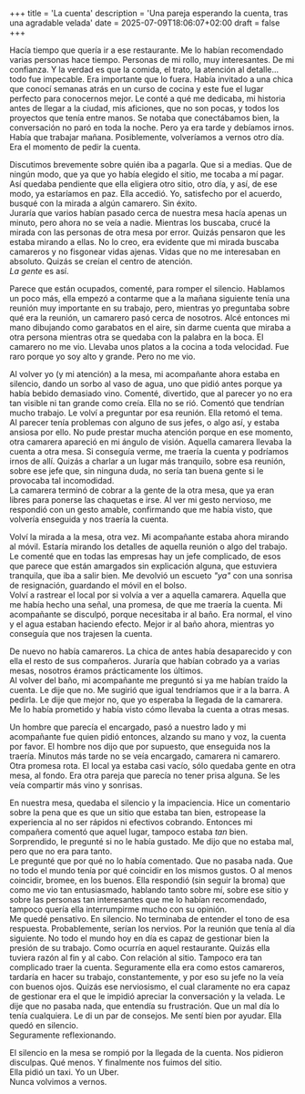 +++
title = 'La cuenta'
description = 'Una pareja esperando la cuenta, tras una agradable velada'
date = 2025-07-09T18:06:07+02:00
draft = false
+++

Hacía tiempo que quería ir a ese restaurante. Me lo habían recomendado varias personas hace tiempo. Personas de mi rollo, muy interesantes. De mi confianza. Y la verdad es que la comida, el trato, la atención al detalle... todo fue impecable. Era importante que lo fuera. Había invitado a una chica que conocí semanas atrás en un curso de cocina y este fue el lugar perfecto para conocernos mejor. Le conté a qué me dedicaba, mi historia antes de llegar a la ciudad, mis aficiones, que no son pocas, y todos los proyectos que tenía entre manos. Se notaba que conectábamos bien, la conversación no paró en toda la noche. Pero ya era tarde y debíamos irnos. Había que trabajar mañana. Posiblemente, volveríamos a vernos otro día. Era el momento de pedir la cuenta.  


Discutimos brevemente sobre quién iba a pagarla. Que si a medias. Que de ningún modo, que ya que yo había elegido el sitio, me tocaba a mí pagar. Así quedaba pendiente que ella eligiera otro sitio, otro día, y así, de ese modo, ya estaríamos en paz. Ella accedió. Yo, satisfecho por el acuerdo, busqué con la mirada a algún camarero. Sin éxito.  
Juraría que varios habían pasado cerca de nuestra mesa hacía apenas un minuto, pero ahora no se veía a nadie. Mientras los buscaba, crucé la mirada con las personas de otra mesa por error. Quizás pensaron que les estaba mirando a ellas. No lo creo, era evidente que mi mirada buscaba camareros y no fisgonear vidas ajenas. Vidas que no me interesaban en absoluto. Quizás se creían el centro de atención.  
_La gente_ es así.


Parece que están ocupados, comenté, para romper el silencio. Hablamos un poco más, ella empezó a contarme que a la mañana siguiente tenía una reunión muy importante en su trabajo, pero, mientras yo preguntaba sobre qué era la reunión, un camarero pasó cerca de nosotros. Alcé entonces mi mano dibujando como garabatos en el aire, sin darme cuenta que miraba a otra persona mientras otra se quedaba con la palabra en la boca. El camarero no me vio. Llevaba unos platos a la cocina a toda velocidad. Fue raro porque yo soy alto y grande. Pero no me vio.  

Al volver yo (y mi atención) a la mesa, mi acompañante ahora estaba en silencio, dando un sorbo al vaso de agua, uno que pidió antes porque ya había bebido demasiado vino. Comenté, divertido, que al parecer yo no era tan visible ni tan grande como creía. Ella no se rió. Comentó que tendrían mucho trabajo. Le volví a preguntar por esa reunión. Ella retomó el tema.  
Al parecer tenía problemas con alguno de sus jefes, o algo así, y estaba ansiosa por ello. No pude prestar mucha atención porque en ese momento, otra camarera apareció en mi ángulo de visión. Aquella camarera llevaba la cuenta a otra mesa. Si conseguía verme, me traería la cuenta y podríamos irnos de allí. Quizás a charlar a un lugar más tranquilo, sobre esa reunión, sobre ese jefe que, sin ninguna duda, no sería tan buena gente si le provocaba tal incomodidad.  
La camarera terminó de cobrar a la gente de la otra mesa, que ya eran libres para ponerse las chaquetas e irse. Al ver mi gesto nervioso, me respondió con un gesto amable, confirmando que me había visto, que volvería enseguida y nos traería la cuenta.  

Volví la mirada a la mesa, otra vez. Mi acompañante estaba ahora mirando al móvil. Estaría mirando los detalles de aquella reunión o algo del trabajo. Le comenté que en todas las empresas hay un jefe complicado, de esos que parece que están amargados sin explicación alguna, que estuviera tranquila, que iba a salir bien. Me devolvió un escueto _"ya"_ con una sonrisa de resignación, guardando el móvil en el bolso.  
Volví a rastrear el local por si volvía a ver a aquella camarera. Aquella que me había hecho una señal, una promesa, de que me traería la cuenta. Mi acompañante se disculpó, porque necesitaba ir al baño. Era normal, el vino y el agua estaban haciendo efecto. Mejor ir al baño ahora, mientras yo conseguía que nos trajesen la cuenta.  

De nuevo no había camareros. La chica de antes había desaparecido y con ella el resto de sus compañeros. Juraría que habían cobrado ya a varias mesas, nosotros éramos prácticamente los últimos.  
Al volver del baño, mi acompañante me preguntó si ya me habían traído la cuenta. Le dije que no. Me sugirió que igual tendríamos que ir a la barra. A pedirla. Le dije que mejor no, que yo esperaba la llegada de la camarera. Me lo había prometido y había visto cómo llevaba la cuenta a otras mesas.  

Un hombre que parecía el encargado, pasó a nuestro lado y mi acompañante fue quien pidió entonces, alzando su mano y voz, la cuenta por favor. El hombre nos dijo que por supuesto, que enseguida nos la traería. Minutos más tarde no se veía encargado, camarera ni camarero. Otra promesa rota. El local ya estaba casi vacío, sólo quedaba gente en otra mesa, al fondo. Era otra pareja que parecía no tener prisa alguna. Se les veía compartir más vino y sonrisas.  

En nuestra mesa, quedaba el silencio y la impaciencia. Hice un comentario sobre la pena que es que un sitio que estaba tan bien, estropease la experiencia al no ser rápidos ni efectivos cobrando. Entonces mi compañera comentó que aquel lugar, tampoco estaba _tan_ bien. Sorprendido, le pregunté si no le había gustado. Me dijo que no estaba mal, pero que no era para tanto.  
Le pregunté que por qué no lo había comentado. Que no pasaba nada. Que no todo el mundo tenía por qué coincidir en los mismos gustos. O al menos coincidir, bromee, en los buenos. Ella respondió (sin seguir la broma) que como me vio tan entusiasmado, hablando tanto sobre mí, sobre ese sitio y sobre las personas tan interesantes que me lo habían recomendado, tampoco quería ella interrumpirme mucho con su opinión.  
Me quedé pensativo. En silencio. No terminaba de entender el tono de esa respuesta. Probablemente, serían los nervios. Por la reunión que tenía al día siguiente. No todo el mundo hoy en día es capaz de gestionar bien la presión de su trabajo. Como ocurría en aquel restaurante. Quizás ella tuviera razón al fin y al cabo. Con relación al sitio. Tampoco era tan complicado traer la cuenta. Seguramente ella era como estos camareros, tardaría en hacer su trabajo, constantemente, y por eso su jefe no la veía con buenos ojos. Quizás ese nerviosismo, el cual claramente no era capaz de gestionar era el que le impidió apreciar la conversación y la velada. Le dije que no pasaba nada, que entendía su frustración. Que un mal día lo tenía cualquiera. Le di un par de consejos. Me sentí bien por ayudar. Ella quedó en silencio.  
Seguramente reflexionando.  

El silencio en la mesa se rompió por la llegada de la cuenta. Nos pidieron disculpas. Qué menos. Y finalmente nos fuimos del sitio.  
Ella pidió un taxi. Yo un Uber.  
Nunca volvimos a vernos.
